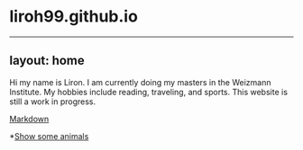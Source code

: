 # liroh99.github.io
---
layout: home
---



Hi my name is Liron. I am currently doing my masters in the Weizmann Institute. My hobbies include reading, traveling, and sports. 
This website is still a work in progress.

[Markdown](https://github.github.com/gfm/)

*[Show some animals](/animals)
